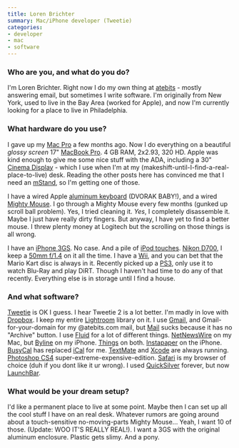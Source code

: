 ```yaml
---
title: Loren Brichter
summary: Mac/iPhone developer (Tweetie)
categories:
- developer
- mac
- software
---
```


### Who are you, and what do you do?

I'm Loren Brichter. Right now I do my own thing at [atebits](http://atebits.com/ "Loren's website.") - mostly answering email, but sometimes I write
software. I'm originally from New York, used to live in the Bay Area (worked for Apple), and now I'm currently looking for a place to live in
Philadelphia.

### What hardware do you use?

I gave up my [Mac Pro][mac-pro] a few months ago. Now I do everything on a beautiful *glossy screen* 17" [MacBook Pro][macbook-pro]. 4 GB RAM, 2x2.93, 320 HD. Apple was kind enough to give me some nice stuff with the ADA, including a 30" [Cinema Display][cinema-display] - which I use when I'm at my (makeshift-until-I-find-a-real-place-to-live) desk. Reading the other posts here has convinced me that I need an [mStand][], so I'm getting one of those.

I have a wired Apple [aluminum keyboard][keyboard] (DVORAK BABY!), and a wired [Mighty Mouse][mighty-mouse]. I go through a Mighty Mouse every few months (gunked up scroll ball problem). Yes, I tried cleaning it. *Yes*, I completely disassemble it. Maybe I just have really dirty fingers. But anyway, I have yet to find a better mouse. I threw plenty money at Logitech but the scrolling on those things is all wrong.

I have an [iPhone 3GS][iphone-3gs]. No case. And a pile of [iPod touches][ipod-touch]. [Nikon D700][d700], I keep a [50mm f/1.4][af-nikkor-50mm-f1.4d] on it all the time. I have a [Wii][], and you can bet that the Mario Kart disc is always in it. Recently picked up a [PS3][], only use it to watch Blu-Ray and play DiRT. Though I haven't had time to do any of that recently. Everything else is in storage until I find a house.

### And what software?

[Tweetie][] is OK I guess. I hear Tweetie 2 is a lot better. I'm madly in love with [Dropbox][]. I keep my entire [Lightroom][] library on it. I use [Gmail][], and Gmail-for-your-domain for my @atebits.com mail, but [Mail][mail] sucks because it has no "Archive" button. I use [Fluid][] for a lot of different things. [NetNewsWire][] on my Mac, but [Byline][byline-ios] on my iPhone. [Things][] on both. [Instapaper][instapaper-ios] on the iPhone. [BusyCal][] has replaced [iCal][] for me. [TextMate][] and [Xcode][] are always running. [Photoshop CS4][photoshop] super-extreme-expensive-edition. [Safari][] is my browser of choice (duh if you dont like it ur wrong). I used [QuickSilver][] forever, but now [LaunchBar][].

### What would be your dream setup?

I'd like a permanent place to live at some point. Maybe then I can set up all the cool stuff I have on an real desk. Whatever rumors are going
around about a touch-sensitive no-moving-parts Mighty Mouse... Yeah, I want 10 of those. (Update: WOO IT'S REALLY REAL!). I want a 3GS with the
original aluminum enclosure. Plastic gets slimy. And a pony.

[af-nikkor-50mm-f1.4d]: https://www.nikonusa.com/en/Nikon-Products/Product/Camera-Lenses/1902/AF-NIKKOR-50mm-f%252F1.4D.html "A camera lens."
[cinema-display]: https://en.wikipedia.org/wiki/Apple_Cinema_Display "An LCD display."
[d700]: https://www.nikonusa.com/en/Nikon-Products/Product-Archive/Digital-SLR-Cameras/25444/D700.html "A 12.1 megapixel DSLR."
[iphone-3gs]: https://en.wikipedia.org/wiki/IPhone_3GS "A 3 megapixel smartphone."
[ipod-touch]: https://www.apple.com/ipod-touch/ "It's like an iPhone, without the phone bit."
[keyboard]: https://www.apple.com/keyboard/ "The keyboard."
[mac-pro]: https://www.apple.com/mac-pro/ "The Intel-based Mac tower computer."
[macbook-pro]: https://www.apple.com/macbook-pro/ "A laptop."
[mighty-mouse]: https://en.wikipedia.org/wiki/Apple_Mighty_Mouse "A wireless mouse."
[mstand]: http://www.raindesigninc.com/mstand.html "A laptop stand."
[ps3]: http://us.playstation.com/PS3/ "A shiny gaming console from Sony."
[wii]: https://www.nintendo.com/wii "A unique gaming console."
[busycal]: http://www.busymac.com/busycal/ "Advanced calendar software for Mac OS X."
[byline-ios]: http://www.phantomfish.com/byline.html "A Google Reader app for the iPhone"
[dropbox]: https://www.dropbox.com/ "Online syncing and storage."
[fluid]: http://fluidapp.com/ "A WebKit-based application for creating Site Specific Browsers."
[gmail]: https://mail.google.com/mail/ "Web-based email."
[ical]: https://en.wikipedia.org/wiki/ICal "Calendaring software included with Mac OS X."
[instapaper-ios]: https://www.instapaper.com/iphone "An iPhone app for reading Instapaper saved pages."
[launchbar]: https://www.obdev.at/products/launchbar/index.html "An application launcher and data manager for the Mac."
[lightroom]: https://www.adobe.com/products/photoshop-lightroom.html "Photo management and editing software."
[mail]: https://en.wikipedia.org/wiki/Mail_(application) "The default Mac OS X mail client."
[netnewswire]: https://en.wikipedia.org/wiki/NetNewsWire "A popular feed reader for the Mac."
[photoshop]: https://www.adobe.com/products/photoshop.html "A bitmap image editor."
[quicksilver]: https://qsapp.com/ "A data manipulator and launcher for the Mac."
[safari]: https://www.apple.com/safari/ "A fast web browser."
[textmate]: http://macromates.com/ "A text editor for the Mac."
[things]: https://culturedcode.com/things/ "A task management application for the Mac."
[tweetie]: https://en.wikipedia.org/wiki/Tweetie "A Twitter client for the Mac."
[xcode]: https://en.wikipedia.org/wiki/Xcode "An IDE for Mac developers."
